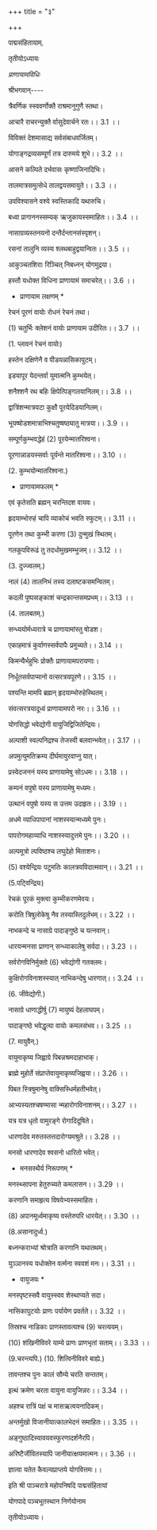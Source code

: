 +++
title = "३"

+++

पाद्मसंहितायाम्.

तृतीयोऽध्यायः

*प्राणायामविधिः*

श्रीभगवान्----

त्रैवर्णिक स्स्ववर्णोक्तै राश्रमानुगुणै स्तथा।

आचारै राचरन्युक्तै र्वासुदेवार्चने रतः।। 3.1 ।।

विविक्तं देशमासाद्य सर्वसंबाधवर्जितम्।

योगाङ्गद्रव्यसम्पूर्णं तत्र दारुमये शुभे।। 3.2 ।।

आसने कल्पिते दर्भवासः कृष्णाजिनादिभिः।

तालमात्रसमुत्सेधे तालद्वयसमायुते।। 3.3 ।।

उपविश्यासने वश्ये स्वस्तिकादि यथारुचि।

बध्वा प्रागाननस्सम्यक् ऋजुकायस्समाहितः।। 3.4 ।।

नासाग्रव्यस्तनयनो दन्तैर्दन्तानसंस्पृशन्।

रसनां तालुनि व्यस्य श्लथबाहुद्वयान्वितः।। 3.5 ।।

आकुञ्चतशिराः रिञ्चित् निबध्नन् योगमुद्रया।

हस्तौ यधोक्त विधिना प्राणायामं समाचरेत्।। 3.6 ।।

* प्राणायाम लक्षणम् *

रेचनं पूरणं वायोः रोधनं रेचनं तथा।

(1) चतुर्भिः क्लेशनं वायोः प्राणायाम उदीरितः।। 3.7 ।।

(1. प्लावनं रेचनं वायोः)

हस्तेन दक्षिणेनै व पीडयन्नासिकापुटम्।

इडयापूर येदन्तर्वा युमात्मनि कुम्भयेत्।

शनैश्शनै रथ बहिः क्षिपेत्पिङ्गलयानिलम्।। 3.8 ।।

द्वात्रिंशन्मात्रयटा कुक्षौ पूरयेदिडयानिलम्।

भूयष्षोडशमात्राभिश्चतुष्षष्ठ्यातु मात्रया।। 3.9 ।।

सम्पूर्णकुम्भवद्धेहं (2) पूरयेन्मातरिश्वना।

पूरणान्नाडयस्सर्वाः पूर्यन्ते मातरिश्वना।। 3.10 ।।

(2. कुम्भयोन्मातरिश्वना.)

* प्राणायामफलम् *

एवं कृतेसति ब्रह्मन् चरन्तिदश वायवः।

हृदयाम्भोरुहं चापि व्याकोचं भवति स्फुटम्।। 3.11 ।।

पूरणेन तथा कुम्भी करणा (3) दुन्मुखं स्थितम्।

गलकूपविरूढं तु तदधोमुखमम्भुजम्।। 3.12 ।।

(3. दुज्ज्वलम्.)

नालं (4) तालनिभं तस्य दलाष्टकसमन्वितम्।

कदली पुष्पसङ्काशं चन्द्रकान्तसमप्रभम्।। 3.13 ।।

(4. तालबतम्.)

सन्ध्ययोर्मध्यरात्रे च प्राणायामांस्तु षोडश।

एकाहमात्रं कुर्वाणस्सर्वपापैः प्रमुच्यते।। 3.14 ।।

किमन्यैर्भहुभिः प्रोक्तैः प्राणायामपरायणाः।

निर्धूतसर्वपाप्मानो वत्सरत्रयपूरणे।। 3.15 ।।

पश्यन्ति मामपि ब्रह्मन् हृदयाम्भोरुहेस्थितम्।

संवत्सरत्रयादूध्वं प्राणायामपरो नरः।। 3.16 ।।

योगसिद्धो भवेद्योगी वायुजिद्विजितेन्द्रियः।

अल्पाशी स्वल्पनिद्रश्च तेजस्वी बलवान्भवेत्।। 3.17 ।।

अपमुत्युमतिक्रम्य दीर्घमायुरवाप्नु यात्।

प्रस्वेदजननं यस्य प्राणायामेषु सोऽधमः।। 3.18 ।।

कम्पनं वपुषो यस्य प्राणायामेषु मध्यमः।

उत्थानं वपुषो यस्य स उत्तम उदाहृतः।। 3.19 ।।

अधमे व्याधिपापानां नाशस्स्यान्मध्यमे पुनः।

पापरोगमहाव्याधि नाशस्स्यादुत्तमे पुनः।। 3.20 ।।

अल्पमूत्रो ल्पविष्ठश्च लघुदेहो मिताशनः।

(5) वश्येन्द्रियः पटुमतिः कालत्रयविदात्मवान्।। 3.21 ।।

(5.पट्विन्द्रियः)

रेचकं पूरकं मुक्त्वा कुम्भीकरणमेवयः।

करोति त्रिषुलोकेषु नैव तस्यास्तिदुर्लभम्।। 3.22 ।।

नाभकन्दे च नासाग्रे पादाङ्गुष्ठे च यत्नवान्।

धारयन्मनसा प्राणान् सन्ध्याकालेषु सर्वदा।। 3.23 ।।

सर्वरोगविनिर्मुक्तो (6) भवेद्योगी गतक्लमः।

कुक्षिरोगविनाशस्स्यात् नाभिकन्देषु धारणात्।। 3.24 ।।

(6. जीवेद्योगी.)

नासाग्रे धाणाद्धीर्षु (7) मायुष्यं देहलाघपम्।

पादाङ्गष्ठे भवेद्धृत्या वायोः कमलसंभव।। 3.25 ।।

 (7. मायुवैन्.)

वायुमाकृष्य जिह्वाग्रे पिबन्नश्रमदाहाभाक्।

ब्राह्मे मुहोर्ते संप्राप्तेवायुमाकृष्यजिह्वया।। 3.26 ।।

पिबत स्त्रिषुमानेषु वाक्सिस्धिर्महतीभवेत्।

आभ्यस्यतश्चषण्मासा न्महारोगविनाशनम्।। 3.27 ।।

यत्र यत्र धृतो वामुरङ्गे रोगादिदूषिते।

धारणादेव मरुतस्तत्तदारोग्यमश्रुते।। 3.28 ।।

मनसो धारणादेव श्वसनो धारितो भवेत्।

* मनसस्थैर्य निरूपणम् *

मनस्थ्सापना हेतुरुच्यते कमलासन।। 3.29 ।।

करणानि समाहृत्य विषयेभ्यस्समाहितः।

(8) अपानमूर्ध्वमाकृष्य वस्तेरुपरि धारयेत्।। 3.30 ।।

(8.असानादुर्ध्व.)

बध्नन्कराभ्यां श्रोत्राति करणानि यथातथम्।

युञ्ञानस्य यधोक्तेन वर्त्मना स्ववशं मनः।। 3.31 ।।

* वायुजयः *

मनस्पृष्टस्सवै वायुस्स्वव शेस्थाप्यते सदा।

नासिकापुटयोः प्राणः पर्यायेण प्रवर्तते।। 3.32 ।।

तिस्रश्च नाडिकाः प्राणस्तावत्यश्च (9) चरत्ययम्।

(10) शंखिनीविवरे याम्ये प्राणः प्राणभृतां सताम्।। 3.33 ।।

(9.चरन्त्यपि.) (10. शित्विनीविवरे बाह्ये.)

तावन्तश्च पुनः कालं सौम्ये चरति सन्ततम्।

इत्थं क्रमेण चरता वायुना वायुजिन्नरः।। 3.34 ।।

अहश्च रात्रिं पक्षं च मासऋत्वयनादिकम्।

अन्तर्मुखो विजानीयात्कालभेदनं समाहितः।। 3.35 ।।

अङ्गुष्ठादिस्वावयवस्फुरणादर्शनैरपि।

अरिष्टैर्जीवितस्यापि जानीयात्क्षयमात्मनः।। 3.36 ।।

ज्ञात्वा यतेत कैवल्यप्राप्तये योगवित्तमः।।

इति श्री पाञ्चरात्रे महोपनिषदि पाद्मसंहितायां

योगपादे पञ्चभूतस्थान निर्णयोनाम

तृतीयोऽध्यायः।
